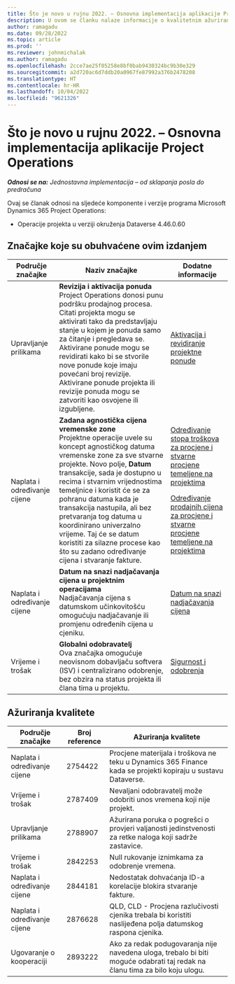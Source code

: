 ```yaml
---
title: Što je novo u rujnu 2022. – Osnovna implementacija aplikacije Project Operations
description: U ovom se članku nalaze informacije o kvalitetnim ažuriranjima dostupnima u izdanju implementacije sustava Microsoft Dynamics 365 Project Operations Lite u rujnu 2022.
author: ramagadu
ms.date: 09/28/2022
ms.topic: article
ms.prod: ''
ms.reviewer: johnmichalak
ms.author: ramagadu
ms.openlocfilehash: 2cce7ae25f05258e8bf0bab9430324bc9b30e329
ms.sourcegitcommit: a2d720ac6d7ddb20a0967fe87992a376b2478208
ms.translationtype: HT
ms.contentlocale: hr-HR
ms.lasthandoff: 10/04/2022
ms.locfileid: "9621326"
---
```

# <a name="whats-new-september-2022---project-operations-lite-deployment"></a>Što je novo u rujnu 2022. – Osnovna implementacija aplikacije Project Operations

_**Odnosi se na:** Jednostavna implementacija – od sklapanja posla do predračuna_

Ovaj se članak odnosi na sljedeće komponente i verzije programa Microsoft Dynamics 365 Project Operations:

- Operacije projekta u verziji okruženja Dataverse 4.46.0.60

## <a name="features-included-in-this-release"></a>Značajke koje su obuhvaćene ovim izdanjem

| Područje značajke | Naziv značajke | Dodatne informacije |
| --- | --- | --- |
| Upravljanje prilikama | **Revizija i aktivacija ponuda**<br>Project Operations donosi punu podršku prodajnog procesa. Citati projekta mogu se aktivirati tako da predstavljaju stanje u kojem je ponuda samo za čitanje i pregledava se. Aktivirane ponude mogu se revidirati kako bi se stvorile nove ponude koje imaju povećani broj revizije. Aktivirane ponude projekta ili revizije ponuda mogu se zatvoriti kao osvojene ili izgubljene. | [Aktivacija i revidiranje projektne ponude](/dynamics365/project-operations/sales/activation-and-revision) |
| Naplata i određivanje cijene | **Zadana agnostička cijena vremenske zone**<br>Projektne operacije uvele su koncept agnostičkog datuma vremenske zone za sve stvarne projekte. Novo polje, **Datum** transakcije, sada je dostupno u recima i stvarnim vrijednostima temeljnice i koristit će se za pohranu datuma kada je transakcija nastupila, ali bez pretvaranja tog datuma u koordinirano univerzalno vrijeme. Taj će se datum koristiti za silazne procese kao što su zadano određivanje cijena i stvaranje fakture. | <p>[Određivanje stopa troškova za procjene i stvarne procjene temeljene na projektima](/dynamics365/project-operations/pro/pricing-costing/cost-price-resolution-sales)</p><p>[Određivanje prodajnih cijena za procjene i stvarne procjene temeljene na projektima](/dynamics365/project-operations/pro/pricing-costing/sales-price-resolution-sales)</p> |
| Naplata i određivanje cijene | **Datum na snazi nadjačavanja cijena u projektnim operacijama**<br>Nadjačavanja cijena s datumskom učinkovitošću omogućuju nadjačavanje ili promjenu određenih cijena u cjeniku. | [Datum na snazi nadjačavanja cijena](/dynamics365/project-operations/pricing-costing/dateffective_price_overrides) |
| Vrijeme i trošak | **Globalni odobravatelj**<br>Ova značajka omogućuje neovisnom dobavljaču softvera (ISV) i centralizirano odobrenje, bez obzira na status projekta ili člana tima u projektu. | [Sigurnost i odobrenja](/dynamics365/project-operations/approvals/approvals-security) |

## <a name="quality-updates"></a>Ažuriranja kvalitete

| Područje značajke | Broj reference | Ažuriranja kvalitete |
| --- | --- | --- |
| Naplata i određivanje cijene | 2754422 | Procjene materijala i troškova ne teku u Dynamics 365 Finance kada se projekti kopiraju u sustavu Dataverse. |
| Vrijeme i trošak | 2787409 | Nevaljani odobravatelj može odobriti unos vremena koji nije projekt. |
| Upravljanje prilikama | 2788907 | Ažurirana poruka o pogrešci o provjeri valjanosti jedinstvenosti za retke naloga koji sadrže zastavice. |
| Vrijeme i trošak | 2842253 | Null rukovanje iznimkama za odobrenje vremena. |
| Naplata i određivanje cijene | 2844181 | Nedostatak dohvaćanja ID-a korelacije blokira stvaranje fakture. |
| Naplata i određivanje cijene | 2876628 | QLD, CLD - Procjena razlučivosti cjenika trebala bi koristiti naslijeđena polja datumskog raspona cjenika. |
| Ugovaranje o kooperaciji | 2893222 | Ako za redak podugovaranja nije navedena uloga, trebalo bi biti moguće odabrati taj redak na članu tima za bilo koju ulogu. |
